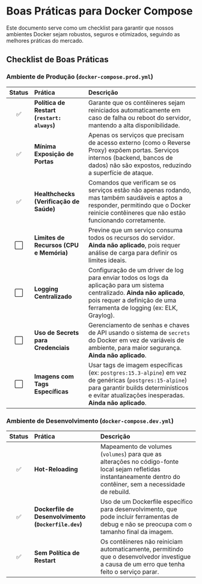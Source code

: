 # Boas Práticas para Docker Compose

Este documento serve como um checklist para garantir que nossos ambientes Docker sejam robustos, seguros e otimizados, seguindo as melhores práticas do mercado.

## Checklist de Boas Práticas

### Ambiente de Produção (`docker-compose.prod.yml`)

| Status | Prática | Descrição |
| :---: | :--- | :--- |
| ✅ | **Política de Restart (`restart: always`)** | Garante que os contêineres sejam reiniciados automaticamente em caso de falha ou reboot do servidor, mantendo a alta disponibilidade. |
| ✅ | **Mínima Exposição de Portas** | Apenas os serviços que precisam de acesso externo (como o Reverse Proxy) expõem portas. Serviços internos (backend, bancos de dados) não são expostos, reduzindo a superfície de ataque. |
| ✅ | **Healthchecks (Verificação de Saúde)** | Comandos que verificam se os serviços estão não apenas rodando, mas também saudáveis e aptos a responder, permitindo que o Docker reinicie contêineres que não estão funcionando corretamente. |
| ⬜️ | **Limites de Recursos (CPU e Memória)** | Previne que um serviço consuma todos os recursos do servidor. **Ainda não aplicado**, pois requer análise de carga para definir os limites ideais. |
| ⬜️ | **Logging Centralizado** | Configuração de um driver de log para enviar todos os logs da aplicação para um sistema centralizado. **Ainda não aplicado**, pois requer a definição de uma ferramenta de logging (ex: ELK, Graylog). |
| ⬜️ | **Uso de Secrets para Credenciais** | Gerenciamento de senhas e chaves de API usando o sistema de `secrets` do Docker em vez de variáveis de ambiente, para maior segurança. **Ainda não aplicado**. |
| ⬜️ | **Imagens com Tags Específicas** | Usar tags de imagem específicas (ex: `postgres:15.3-alpine`) em vez de genéricas (`postgres:15-alpine`) para garantir builds determinísticos e evitar atualizações inesperadas. **Ainda não aplicado**. |

### Ambiente de Desenvolvimento (`docker-compose.dev.yml`)

| Status | Prática | Descrição |
| :---: | :--- | :--- |
| ✅ | **Hot-Reloading** | Mapeamento de volumes (`volumes`) para que as alterações no código-fonte local sejam refletidas instantaneamente dentro do contêiner, sem a necessidade de rebuild. |
| ✅ | **Dockerfile de Desenvolvimento (`Dockerfile.dev`)** | Uso de um Dockerfile específico para desenvolvimento, que pode incluir ferramentas de debug e não se preocupa com o tamanho final da imagem. |
| ✅ | **Sem Política de Restart** | Os contêineres não reiniciam automaticamente, permitindo que o desenvolvedor investigue a causa de um erro que tenha feito o serviço parar. |
